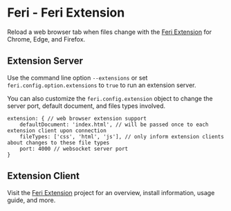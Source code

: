 # Feri - Feri Extension

Reload a web browser tab when files change with the [Feri Extension](https://github.com/nightmode/feri-extension#feri-extension) for Chrome, Edge, and Firefox.

## Extension Server

Use the command line option `--extensions` or set `feri.config.option.extensions` to `true` to run an extension server.

You can also customize the `feri.config.extension` object to change the server port, default document, and files types involved.

```
extension: { // web browser extension support
    defaultDocument: 'index.html', // will be passed once to each extension client upon connection
    fileTypes: ['css', 'html', 'js'], // only inform extension clients about changes to these file types
    port: 4000 // websocket server port
}
```

## Extension Client

Visit the [Feri Extension](https://github.com/nightmode/feri-extension#feri-extension) project for an overview, install information, usage guide, and more.